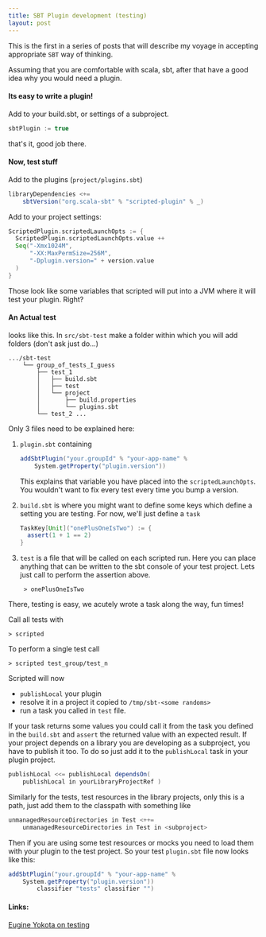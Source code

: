 ```yaml
---
title: SBT Plugin development (testing)
layout: post
---
```


This is the first in a series of posts that will describe my voyage in accepting appropriate `SBT` way of thinking.

Assuming that you are comfortable with scala, sbt, after that have a good idea why you would need a plugin.


#### Its easy to write a plugin!
Add to your build.sbt, or settings of a subproject.

```scala
sbtPlugin := true
```

that's it, good job there.


#### Now, test stuff

Add to the plugins (`project/plugins.sbt`)

```scala
libraryDependencies <+=
    sbtVersion("org.scala-sbt" % "scripted-plugin" % _)
```

Add to your project settings:

```scala
ScriptedPlugin.scriptedLaunchOpts := {
  ScriptedPlugin.scriptedLaunchOpts.value ++
  Seq("-Xmx1024M",
      "-XX:MaxPermSize=256M",
      "-Dplugin.version=" + version.value
  )
}
```

Those look like some variables that scripted will put into a JVM where it will test your plugin. Right?

#### An Actual test
looks like this. In `src/sbt-test` make a folder within which you will add folders (don't ask just do...)

    .../sbt-test
        └── group_of_tests_I_guess
            ├── test_1
            │   ├── build.sbt
            │   ├── test
            │   └── project
            │       ├── build.properties
            │       └── plugins.sbt
            └── test_2 ...

Only 3 files need to be explained here:

1. `plugin.sbt` containing

    ```scala
    addSbtPlugin("your.groupId" % "your-app-name" %
        System.getProperty("plugin.version"))
    ```

    This explains that variable you have placed into the `scriptedLaunchOpts`. You wouldn't want to fix every test every time you bump a version.

2. `build.sbt` is where you might want to define some keys which define a setting you are testing. For now, we'll just define a `task`

    ```scala
    TaskKey[Unit]("onePlusOneIsTwo") := {
      assert(1 + 1 == 2)
    }
    ```

3. `test` is a file that will be called on each scripted run. Here you can place anything that can be written to the sbt console of your test project. Lets just call to perform the assertion above.  

        > onePlusOneIsTwo


There, testing is easy, we acutely wrote a task along the way, fun times!

Call all tests with

    > scripted

To perform a single test call

    > scripted test_group/test_n


Scripted will now

 - `publishLocal` your plugin
 - resolve it in a project it copied to `/tmp/sbt-<some randoms>`
 - run a task you called in `test` file.

If your task returns some values you could call it from the task you defined in the `build.sbt` and `assert` the returned value with an expected result.
If your project depends on a library you are developing as a subproject, you have to publish it too. To do so just add it to the `publishLocal` task in your plugin project.

```scala
publishLocal <<= publishLocal dependsOn(
    publishLocal in yourLibraryProjectRef )
```


Similarly for the tests, test resources in the library projects, only this is a path, just add them to the classpath with something like

```scala
unmanagedResourceDirectories in Test <++=
    unmanagedResourceDirectories in Test in <subproject>
```

Then if you are using some test resources or mocks you need to load them with your plugin to the test project. So your test `plugin.sbt` file now looks like this:

```scala
addSbtPlugin("your.groupId" % "your-app-name" %
    System.getProperty("plugin.version"))
        classifier "tests" classifier "")
```

#### Links:

[Eugine Yokota on testing](http://eed3si9n.com/testing-sbt-plugins)
